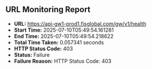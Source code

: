 ## URL Monitoring Report

- **URL:** https://api-gw1-prod1.fisglobal.com/gw/v1/health
- **Start Time:** 2025-07-10T05:49:54.161281
- **End Time:** 2025-07-10T05:49:54.218622
- **Total Time Taken:** 0.057341 seconds
- **HTTP Status Code:** 403
- **Status:** Failure
- **Failure Reason:** HTTP Status Code: 403
